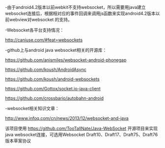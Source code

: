 -由于android4.2版本以前webkit不支持websocket，所以需要用java建立websocket连接后，根据相对应的事件回调来调用js函数来实现android4.2版本以前webview对websocket
的支持。

-Websocket各平台支持情况：

http://caniuse.com/#feat=websockets

-github上与android java websocket相关的开源库：

https://github.com/anismiles/websocket-android-phonegap
 
https://github.com/koush/AndroidAsync

https://github.com/koush/android-websockets

https://github.com/Gottox/socket.io-java-client

https://github.com/crossbario/autobahn-android

-websocket相关知识文章：

http://www.infoq.com/cn/news/2013/12/websocket-and-java

该项目使用 https://github.com/TooTallNate/Java-WebSocket 开源项目来实现java websocket连接，可选用Websocket Draft10、Draft17、Draft75、Draft76版本草案协议


  
